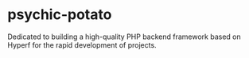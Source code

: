 # psychic-potato
Dedicated to building a high-quality PHP backend framework based on Hyperf for the rapid development of projects.
